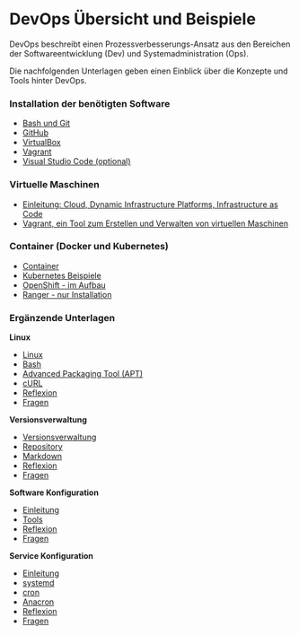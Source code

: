 DevOps Übersicht und Beispiele
==============================

DevOps beschreibt einen Prozessverbesserungs-Ansatz aus den Bereichen der Softwareentwicklung (Dev) und Systemadministration (Ops).

Die nachfolgenden Unterlagen geben einen Einblick über die Konzepte und Tools hinter DevOps. 

### Installation der benötigten Software

* [Bash und Git](install/10-Bash.md)
* [GitHub](install/20-GitHub.md)
* [VirtualBox](install/30-VirtualBox.md)
* [Vagrant](install/40-Vagrant.md)
* [Visual Studio Code (optional)](install/50-VSCode.md)

### Virtuelle Maschinen

* [Einleitung: Cloud, Dynamic Infrastructure Platforms, Infrastructure as Code](intro/)
* [Vagrant, ein Tool zum Erstellen und Verwalten von virtuellen Maschinen](vagrant/)

### Container (Docker und Kubernetes)

* [Container](docker/)
* [Kubernetes Beispiele](https://github.com/mc-b/dok/)
* [OpenShift - im Aufbau](openshift/)
* [Ranger - nur Installation](ranger/)

### Ergänzende Unterlagen

**Linux**
* [Linux](intro/linux/01-Linux.md)
* [Bash](intro/linux/10-Bash.md)
* [Advanced Packaging Tool (APT)](intro/linux/20-APTTool.md)
* [cURL](intro/linux/30-cURL.md)
* [Reflexion ](intro/linux/95-Reflexion.md)
* [Fragen](intro/linux/96-Fragen.md)

**Versionsverwaltung**
* [Versionsverwaltung](intro/vcs/01-VCS.md)
* [Repository](intro/vcs/02-Repository.md)
* [Markdown](intro/vcs/03-Markdown.md)
* [Reflexion ](intro/vcs/95-Reflexion.md)
* [Fragen](intro/vcs/96-Fragen.md)
    
**Software Konfiguration**
* [Einleitung](intro/swkonfiguration/01-Einleitung.md)
* [Tools](intro/swkonfiguration/02-Tools.md)
* [Reflexion ](intro/swkonfiguration/95-Reflexion.md)
* [Fragen](intro/swkonfiguration/96-Fragen.md)
    
**Service Konfiguration**
* [Einleitung](intro/srvkonfigurationn/01-Einleitung.md)
* [systemd](intro/srvkonfigurationn/02-systemd.md)
* [cron](intro/srvkonfigurationn/03-cron.md)
* [Anacron](intro/srvkonfigurationn/04-Anacron.md)
* [Reflexion ](intro/srvkonfigurationn/95-Reflexion.md)
* [Fragen](intro/srvkonfigurationn/96-Fragen.md)  
